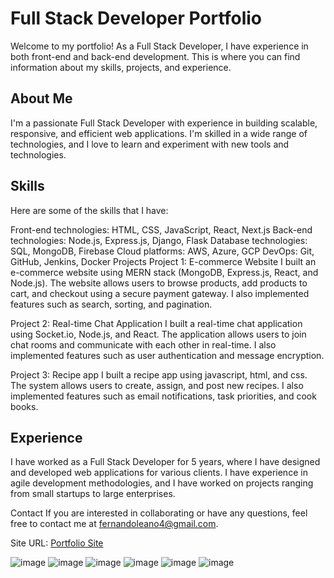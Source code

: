 # Full Stack Developer Portfolio

Welcome to my portfolio! As a Full Stack Developer, I have experience in both front-end and back-end development. This is where you can find information about my skills, projects, and experience.

## About Me
I'm a passionate Full Stack Developer with experience in building scalable, responsive, and efficient web applications. I'm skilled in a wide range of technologies, and I love to learn and experiment with new tools and technologies.

## Skills
Here are some of the skills that I have:

Front-end technologies: HTML, CSS, JavaScript, React, Next.js
Back-end technologies: Node.js, Express.js, Django, Flask
Database technologies: SQL, MongoDB, Firebase
Cloud platforms: AWS, Azure, GCP
DevOps: Git, GitHub, Jenkins, Docker
Projects
Project 1: E-commerce Website
I built an e-commerce website using MERN stack (MongoDB, Express.js, React, and Node.js). The website allows users to browse products, add products to cart, and checkout using a secure payment gateway. I also implemented features such as search, sorting, and pagination.

Project 2: Real-time Chat Application
I built a real-time chat application using Socket.io, Node.js, and React. The application allows users to join chat rooms and communicate with each other in real-time. I also implemented features such as user authentication and message encryption.

Project 3: Recipe app
I built a recipe app  using javascript, html, and css. The system allows users to create, assign, and post new recipes. I also implemented features such as email notifications, task priorities, and cook books.

## Experience
I have worked as a Full Stack Developer for 5 years, where I have designed and developed web applications for various clients. I have experience in agile development methodologies, and I have worked on projects ranging from small startups to large enterprises.

Contact
If you are interested in collaborating or have any questions, feel free to contact me at fernandoleano4@gmail.com.

Site URL: [Portfolio Site](https://my-portfolio-site-alpha.vercel.app/)

![image](https://user-images.githubusercontent.com/68082556/165405663-f87402e8-8d92-4fd8-8a4c-75b5cc8c01f2.png)
![image](https://user-images.githubusercontent.com/68082556/213781937-7a0bae54-3ec8-473f-9c83-71590b8e904b.png)
![image](https://user-images.githubusercontent.com/68082556/165405707-94cd7053-875d-4572-bd2e-526f9903db6b.png)
![image](https://user-images.githubusercontent.com/68082556/165405743-11bf0d82-231f-4591-86ac-a5fc6bd66e88.png)
![image](https://user-images.githubusercontent.com/68082556/165405770-5117bf8f-0ae2-419a-a939-66891e63d627.png)
![image](https://user-images.githubusercontent.com/68082556/165405782-d28b2ca1-938d-45b1-9822-d972e1f88c7f.png)

